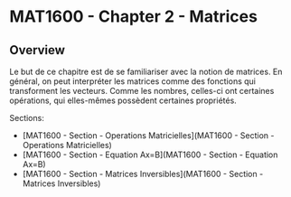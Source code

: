 # MAT1600 - Chapter 2 - Matrices

## Overview

Le but de ce chapitre est de se familiariser avec la notion de matrices. En général, on peut interpréter les matrices comme des fonctions qui transforment les vecteurs. Comme les nombres, celles-ci ont certaines opérations, qui elles-mêmes possèdent certaines propriétés.

Sections:

- [MAT1600 - Section - Operations Matricielles](MAT1600 - Section - Operations Matricielles)
- [MAT1600 - Section - Equation Ax=B](MAT1600 - Section - Equation Ax=B)
- [MAT1600 - Section - Matrices Inversibles](MAT1600 - Section - Matrices Inversibles)
